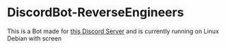 # DiscordBot-ReverseEngineers
This is a Bot made for [this Discord Server](https://discord.gg/e87j6vX) and is currently running on Linux Debian with screen
